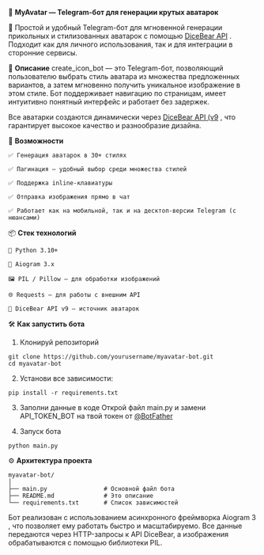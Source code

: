 🎨 **MyAvatar — Telegram-бот для генерации крутых аватарок**

💬 Простой и удобный Telegram-бот для мгновенной генерации прикольных и стилизованных аватарок с помощью [DiceBear API](https://dicebear.com/?spm=a2ty_o01.29997173.0.0.2117c921Wy70su) .
Подходит как для личного использования, так и для интеграции в сторонние сервисы. 


🧠 **Описание**
create_icon_bot — это Telegram-бот, позволяющий пользователю выбрать стиль аватара из множества предложенных вариантов, а затем мгновенно получить уникальное изображение в этом стиле. Бот поддерживает навигацию по страницам, имеет интуитивно понятный интерфейс и работает без задержек.

Все аватарки создаются динамически через [DiceBear API (v9](https://dicebear.com/docs/api?spm=a2ty_o01.29997173.0.0.2117c921Wy70su) , что гарантирует высокое качество и разнообразие дизайна.


🔧 **Возможности**


    ✅ Генерация аватарок в 30+ стилях

    ✅ Пагинация — удобный выбор среди множества стилей

    ✅ Поддержка inline-клавиатуры

    ✅ Отправка изображения прямо в чат

    ✅ Работает как на мобильной, так и на десктоп-версии Telegram (с нюансами)

📦 **Стек технологий**


    🐍 Python 3.10+
  
    📡 Aiogram 3.x
  
    🖼 PIL / Pillow — для обработки изображений
  
    🌐 Requests — для работы с внешним API
  
    🎲 DiceBear API v9 — источник аватарок
    


🛠 **Как запустить бота**

1. Клонируй репозиторий
```
git clone https://github.com/yourusername/myavatar-bot.git 
cd myavatar-bot
```

2. Установи все зависимости:
```
pip install -r requirements.txt
```

3. Заполни данные в коде
Открой файл main.py и замени API_TOKEN_BOT на твой токен от [@BotFather](https://t.me/BotFather)

4. Запуск бота
```
python main.py
```



⚙️ **Архитектура проекта**
```
myavatar-bot/
│
├── main.py                # Основной файл бота
├── README.md              # Это описание
└── requirements.txt       # Список зависимостей
```

Бот реализован с использованием асинхронного фреймворка Aiogram 3 , что позволяет ему работать быстро и масштабируемо. Все данные передаются через HTTP-запросы к API DiceBear, а изображения обрабатываются с помощью библиотеки PIL.
